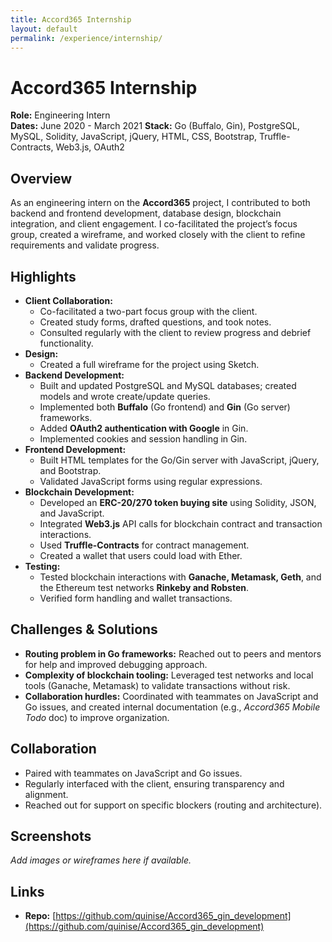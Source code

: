 ```yaml
---
title: Accord365 Internship
layout: default
permalink: /experience/internship/
---
```


# Accord365 Internship

**Role:** Engineering Intern  
**Dates:** June 2020 - March 2021
**Stack:** Go (Buffalo, Gin), PostgreSQL, MySQL, Solidity, JavaScript, jQuery, HTML, CSS, Bootstrap, Truffle-Contracts, Web3.js, OAuth2

## Overview

As an engineering intern on the **Accord365** project, I contributed to both backend and frontend development, database design, blockchain integration, and client engagement. I co-facilitated the project’s focus group, created a wireframe, and worked closely with the client to refine requirements and validate progress.

## Highlights

- **Client Collaboration:**
  - Co-facilitated a two-part focus group with the client.
  - Created study forms, drafted questions, and took notes.
  - Consulted regularly with the client to review progress and debrief functionality.
- **Design:**
  - Created a full wireframe for the project using Sketch.
- **Backend Development:**
  - Built and updated PostgreSQL and MySQL databases; created models and wrote create/update queries.
  - Implemented both **Buffalo** (Go frontend) and **Gin** (Go server) frameworks.
  - Added **OAuth2 authentication with Google** in Gin.
  - Implemented cookies and session handling in Gin.
- **Frontend Development:**
  - Built HTML templates for the Go/Gin server with JavaScript, jQuery, and Bootstrap.
  - Validated JavaScript forms using regular expressions.
- **Blockchain Development:**
  - Developed an **ERC-20/270 token buying site** using Solidity, JSON, and JavaScript.
  - Integrated **Web3.js** API calls for blockchain contract and transaction interactions.
  - Used **Truffle-Contracts** for contract management.
  - Created a wallet that users could load with Ether.
- **Testing:**
  - Tested blockchain interactions with **Ganache, Metamask, Geth**, and the Ethereum test networks **Rinkeby and Robsten**.
  - Verified form handling and wallet transactions.

## Challenges & Solutions

- **Routing problem in Go frameworks:** Reached out to peers and mentors for help and improved debugging approach.
- **Complexity of blockchain tooling:** Leveraged test networks and local tools (Ganache, Metamask) to validate transactions without risk.
- **Collaboration hurdles:** Coordinated with teammates on JavaScript and Go issues, and created internal documentation (e.g., _Accord365 Mobile Todo_ doc) to improve organization.

## Collaboration

- Paired with teammates on JavaScript and Go issues.
- Regularly interfaced with the client, ensuring transparency and alignment.
- Reached out for support on specific blockers (routing and architecture).

## Screenshots

_Add images or wireframes here if available._

## Links

- **Repo:** [https://github.com/quinise/Accord365_gin_development](https://github.com/quinise/Accord365_gin_development)
